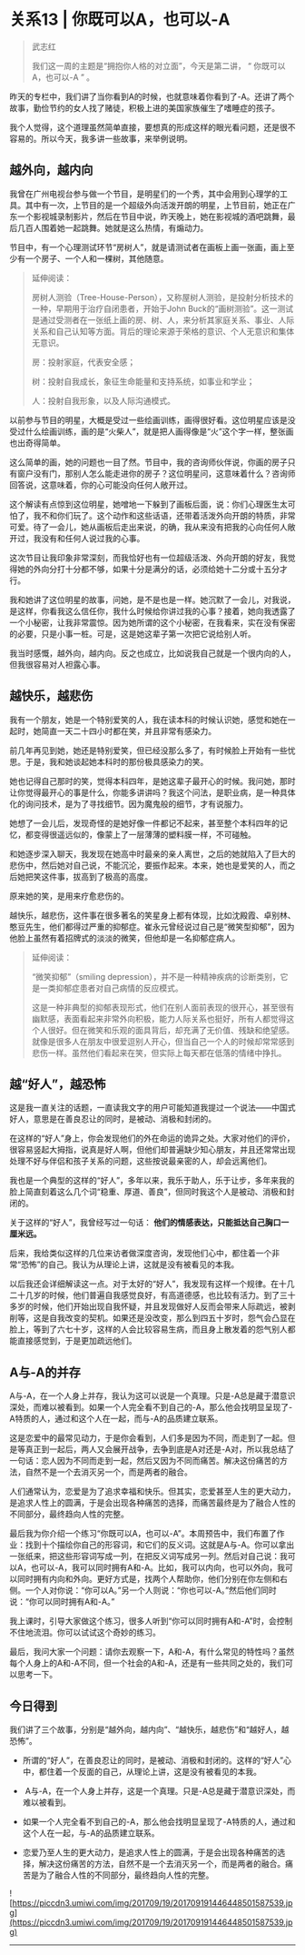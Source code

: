 # 关系13 | 你既可以A，也可以-A

> 武志红
> 
> 我们这一周的主题是“拥抱你人格的对立面”，今天是第二讲， “ 你既可以A，也可以-A ” 。

昨天的专栏中，我们讲了当你看到A的时候，也就意味着你看到了-A。还讲了两个故事，勤俭节约的女人找了赌徒，积极上进的美国家族催生了嗜睡症的孩子。

我个人觉得，这个道理虽然简单直接，要想真的形成这样的眼光看问题，还是很不容易的。所以今天，我多讲一些故事，来举例说明。

## 越外向，越内向

我曾在广州电视台参与做一个节目，是明星们的一个秀，其中会用到心理学的工具。其中有一次，上节目的是一个超级外向活泼开朗的明星，上节目前，她正在广东一个影视城录制影片，然后在节目中说，昨天晚上，她在影视城的酒吧跳舞，最后几百人围着她一起跳舞。她就是这么热情，有煽动力。

节目中，有一个心理测试环节“房树人”，就是请测试者在画板上画一张画，画上至少有一个房子、一个人和一棵树，其他随意。

> 延伸阅读：
> 
> 房树人测验（Tree-House-Person），又称屋树人测验，是投射分析技术的一种，早期用于治疗自闭患者，开始于John Buck的“画树测验”。这一测试是通过受测者在一张纸上画的房、树、人，来分析其家庭关系、事业、人际关系和自己认知等方面。背后的理论来源于荣格的意识、个人无意识和集体无意识。
> 
> 房：投射家庭，代表安全感；
> 
> 树：投射自我成长，象征生命能量和支持系统，如事业和学业；
> 
> 人：投射自我形象，以及人际沟通模式。

以前参与节目的明星，大概是受过一些绘画训练，画得很好看。这位明星应该是没受过什么绘画训练，画的是“火柴人”，就是把人画得像是“火”这个字一样，整张画也出奇得简单。

这么简单的画，她的问题也一目了然。节目中，我的咨询师伙伴说，你画的房子只有窗户没有门，那别人怎么能走进你的房子？这位明星问，这意味着什么？咨询师回答说，这意味着，你的心可能没向任何人敞开过。

这个解读有点惊到这位明星，她噌地一下躲到了画板后面，说：你们心理医生太可怕了，我不和你们玩了。这个动作和这些话语，还带着活泼外向开朗的特质，非常可爱。待了一会儿，她从画板后走出来说，的确，我从来没有把我的心向任何人敞开过，我没有和任何人说过我的心事。

这次节目让我印象非常深刻，而我恰好也有一位超级活泼、外向开朗的好友，我觉得她的外向分打十分都不够，如果十分是满分的话，必须给她十二分或十五分才行。

我和她讲了这位明星的故事，问她，是不是也是一样。她沉默了一会儿，对我说，是这样，你看我这么信任你，我什么时候给你讲过我的心事？接着，她向我透露了一个小秘密，让我非常震惊。因为她所谓的这个小秘密，在我看来，实在没有保密的必要，只是小事一桩。可是，这是她这辈子第一次把它说给别人听。

我当时感慨，越外向，越内向。反之也成立，比如说我自己就是一个很内向的人，但我很容易对人袒露心事。

## 越快乐，越悲伤

我有一个朋友，她是一个特别爱笑的人，我在读本科的时候认识她，感觉和她在一起时，她简直一天二十四小时都在笑，并且非常有感染力。

前几年再见到她，她还是特别爱笑，但已经没那么多了，有时候脸上开始有一些忧思。于是，我和她谈起她本科时的那份极具感染力的笑。

她也记得自己那时的笑，觉得本科四年，是她这辈子最开心的时候。我问她，那时让你觉得最开心的事是什么，你能多讲讲吗？我这个问法，是职业病，是一种具体化的询问技术，是为了寻找细节。因为魔鬼般的细节，才有说服力。

她想了一会儿后，发现奇怪的是她好像一件都记不起来，甚至整个本科四年的记忆，都变得很遥远似的，像蒙上了一层薄薄的塑料膜一样，不可碰触。

和她逐步深入聊天，我发现在她高中时最亲的亲人离世，之后的她就陷入了巨大的悲伤中，然后她对自己说，不能沉沦，要振作起来。本来，她也是爱笑的人，而之后她把笑这件事，拔高到了极高的高度。

原来她的笑，是用来疗愈悲伤的。

越快乐，越悲伤，这件事在很多著名的笑星身上都有体现，比如沈殿霞、卓别林、憨豆先生，他们都得过严重的抑郁症。崔永元曾经说过自己是“微笑型抑郁”，因为他脸上虽然有着招牌式的淡淡的微笑，但他却是一名抑郁症病人。

> 延伸阅读：
> 
> “微笑抑郁”（smiling depression），并不是一种精神疾病的诊断类别，它是一类抑郁症患者对自己病情的反应模式。
> 
> 这是一种非典型的抑郁表现形式，他们在别人面前表现的很开心，甚至很有幽默感，表面看起来非常外向积极，能力人际关系也挺好，所有人都觉得这个人很好。但在微笑和乐观的面具背后，却充满了无价值、残缺和绝望感。就像是很多人在朋友中很爱逗别人开心，但当自己一个人的时候却常常感到悲伤一样。虽然他们看起来在笑，但实际上每天都在低落的情绪中挣扎。

## 越“好人”，越恐怖

这是我一直关注的话题，一直读我文字的用户可能知道我提过一个说法——中国式好人，意思是在善良忍让的同时，是被动、消极和封闭的。

在这样的“好人”身上，你会发现他们的外在命运的诡异之处。大家对他们的评价，很容易竖起大拇指，说真是好人啊，但他们却普遍缺少知心朋友，并且还常常出现处理不好与伴侣和孩子关系的问题，这些按说最亲密的人，却会远离他们。

我也是一个典型的这样的“好人”，多年以来，我乐于助人，乐于让步，多年来我的脸上简直刻着这么几个词“稳重、厚道、善良”，但同时我这个人是被动、消极和封闭的。

关于这样的“好人”，我曾经写过一句话： **他们的情感表达，只能抵达自己胸口一厘米远。**

后来，我给类似这样的几位来访者做深度咨询，发现他们心中，都住着一个非常“恐怖”的自己。我认为从理论上讲，这就是没有被看见的本我。

以后我还会详细解读这一点。对于太好的“好人”，我发现有这样一个规律。在十几二十几岁的时候，他们普遍自我感觉良好，有高道德感，也比较有活力。到了三十多岁的时候，他们开始出现自我怀疑，并且发现做好人反而会带来人际疏远，被剥削等，这是自我改变的契机。如果还是没改变，那么到四五十岁时，怨气会凸显在脸上，等到了六七十岁，这样的人会比较容易生病，而且身上散发着的怨气别人都能直接感觉到，于是更加疏远他们。

## A与-A的并存

A与-A，在一个人身上并存，我认为这可以说是一个真理。只是-A总是藏于潜意识深处，而难以被看到。如果一个人完全看不到自己的-A，那么他会找明显呈现了-A特质的人，通过和这个人在一起，而与-A的品质建立联系。

这是恋爱中的最常见动力，于是你会看到，人们多是因为不同，而走到了一起。但是等真正到一起后，两人又会展开战争，去争到底是A对还是-A对，所以我总结了一句话：恋人因为不同而走到一起，然后又因为不同而痛苦。解决这份痛苦的方法，自然不是一个去消灭另一个，而是两者的融合。

人们通常认为，恋爱是为了追求幸福和快乐。但其实，恋爱甚至人生的更大动力，是追求人性上的圆满，于是会出现各种痛苦的选择，而痛苦最终是为了融合人性的不同部分，最终趋向人性的完整。

最后我为你介绍一个练习“你既可以A，也可以-A”。本周预告中，我们布置了作业：找到十个描绘你自己的形容词，和它们的反义词。这就是A与-A。你可以拿出一张纸来，把这些形容词写成一列，在把反义词写成另一列。然后对自己说：我可以A，也可以-A，我可以同时拥有A和-A。比如，我可以内向，也可以外向，我可以同时拥有内向和外向。更好方式是，找两个人帮助你，他们分别在你左侧和右侧。一个人对你说：“你可以A。”另一个人则说：“你也可以-A。”然后他们同时说：“你可以同时拥有A和-A。”

我上课时，引导大家做这个练习，很多人听到“你可以同时拥有A和-A”时，会控制不住地流泪。你可以试试这个奇妙的练习。

最后，我问大家一个问题：请你去观察一下，A和-A，有什么常见的特性吗？虽然每个人身上的A和-A不同，但一个社会的A和-A，还是有一些共同之处的，我们可以思考一下。

## 今日得到

我们讲了三个故事，分别是“越外向，越内向”、“越快乐，越悲伤”和“越好人，越恐怖”。

* 所谓的“好人”，在善良忍让的同时，是被动、消极和封闭的。这样的“好人”心中，都住着一个反面的自己，从理论上讲，这是没有被看见的本我。

*  A与-A，在一个人身上并存，这是一个真理。只是-A总是藏于潜意识深处，而难以被看到。

* 如果一个人完全看不到自己的-A，那么他会找明显呈现了-A特质的人，通过和这个人在一起，与-A的品质建立联系。

* 恋爱乃至人生的更大动力，是追求人性上的圆满，于是会出现各种痛苦的选择，解决这份痛苦的方法，自然不是一个去消灭另一个，而是两者的融合。痛苦是为了融合人性的不同部分，最终趋向人性的完整。

![https://piccdn3.umiwi.com/img/201709/19/201709191446448501587539.jpg](https://piccdn3.umiwi.com/img/201709/19/201709191446448501587539.jpg)

---
